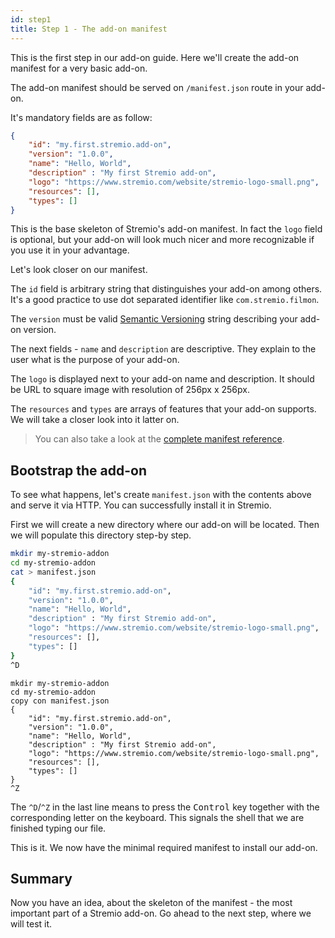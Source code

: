 ```yaml
---
id: step1
title: Step 1 - The add-on manifest
---
```


This is the first step in our add-on guide. Here we'll create the add-on manifest for a very basic add-on.

The add-on manifest should be served on `/manifest.json` route in your add-on.

It's mandatory fields are as follow:

```json
{
    "id": "my.first.stremio.add-on",
    "version": "1.0.0",
    "name": "Hello, World",
    "description" : "My first Stremio add-on",
    "logo": "https://www.stremio.com/website/stremio-logo-small.png",
    "resources": [],
    "types": []
}
```

This is the base skeleton of Stremio's add-on manifest. In fact the `logo` field is optional, but your add-on will look much nicer and more recognizable if you use it in your advantage.

Let's look closer on our manifest.

The `id` field is arbitrary string that distinguishes your add-on among others. It's a good practice to use dot separated identifier like `com.stremio.filmon`.

The `version` must be valid [Semantic Versioning](https://semver.org/) string describing your add-on version.

The next fields - `name` and `description` are descriptive. They explain to the user what is the purpose of your add-on.

The `logo` is displayed next to your add-on name and description. It should be URL to square image with resolution of 256px x 256px.

The `resources` and `types` are arrays of features that your add-on supports. We will take a closer look into it latter on.

> You can also take a look at the [complete manifest reference](https://github.com/Stremio/stremio-addon-sdk/blob/master/docs/api/responses/manifest.md).

Bootstrap the add-on
---

To see what happens, let's create `manifest.json` with the contents above and serve it via HTTP. You can successfully install it in Stremio.

First we will create a new directory where our add-on will be located. Then we will populate this directory step-by step.

<!--DOCUSAURUS_CODE_TABS-->
<!--bash-->
```bash
mkdir my-stremio-addon
cd my-stremio-addon
cat > manifest.json
{
    "id": "my.first.stremio.add-on",
    "version": "1.0.0",
    "name": "Hello, World",
    "description" : "My first Stremio add-on",
    "logo": "https://www.stremio.com/website/stremio-logo-small.png",
    "resources": [],
    "types": []
}
^D
```
<!--cmd-->
```batch
mkdir my-stremio-addon
cd my-stremio-addon
copy con manifest.json
{
    "id": "my.first.stremio.add-on",
    "version": "1.0.0",
    "name": "Hello, World",
    "description" : "My first Stremio add-on",
    "logo": "https://www.stremio.com/website/stremio-logo-small.png",
    "resources": [],
    "types": []
}
^Z
```
<!--END_DOCUSAURUS_CODE_TABS-->

The `^D`/`^Z` in the last line means to press the <kbd>Control</kbd> key together with the corresponding letter on the keyboard. This signals the shell that we are finished typing our file.

This is it. We now have the minimal required manifest to install our add-on.

Summary
---

Now you have an idea, about the skeleton of the manifest - the most important part of a Stremio add-on. Go ahead to the next step, where we will test it.

